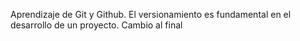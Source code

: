Aprendizaje de Git y Github. El versionamiento es fundamental en el desarrollo de un proyecto. Cambio al final

